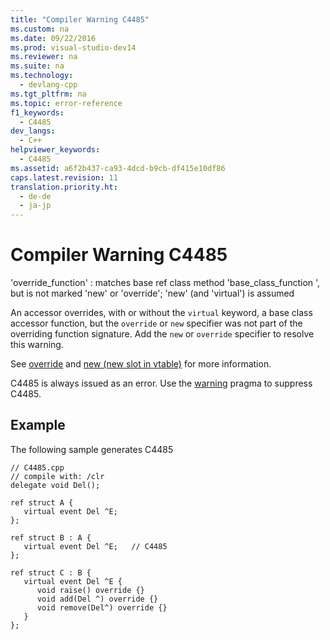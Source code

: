 ```yaml
---
title: "Compiler Warning C4485"
ms.custom: na
ms.date: 09/22/2016
ms.prod: visual-studio-dev14
ms.reviewer: na
ms.suite: na
ms.technology: 
  - devlang-cpp
ms.tgt_pltfrm: na
ms.topic: error-reference
f1_keywords: 
  - C4485
dev_langs: 
  - C++
helpviewer_keywords: 
  - C4485
ms.assetid: a6f2b437-ca93-4dcd-b9cb-df415e10df86
caps.latest.revision: 11
translation.priority.ht: 
  - de-de
  - ja-jp
---
```

# Compiler Warning C4485
'override_function' : matches base ref class method 'base_class_function ', but is not marked 'new' or 'override'; 'new' (and 'virtual') is assumed  
  
 An accessor overrides, with or without the `virtual` keyword, a base class accessor function, but the `override` or `new` specifier was not part of the overriding function signature. Add the `new` or `override` specifier to resolve this warning.  
  
 See [override](../vs140/override---c---component-extensions-.md) and [new (new slot in vtable)](../vs140/new--new-slot-in-vtable----c---component-extensions-.md) for more information.  
  
 C4485 is always issued as an error. Use the [warning](../vs140/warning.md) pragma to suppress C4485.  
  
## Example  
 The following sample generates C4485  
  
```  
// C4485.cpp  
// compile with: /clr  
delegate void Del();  
  
ref struct A {  
   virtual event Del ^E;  
};  
  
ref struct B : A {  
   virtual event Del ^E;   // C4485  
};  
  
ref struct C : B {  
   virtual event Del ^E {  
      void raise() override {}  
      void add(Del ^) override {}  
      void remove(Del^) override {}  
   }  
};  
```